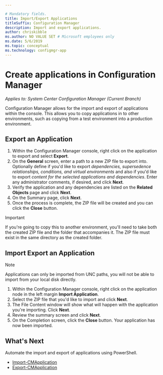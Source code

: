 ```yaml
---

# Mandatory fields.
title: Import/Export Applications
titleSuffix: Configuration Manager
description: Import and export applications.
author: chriskibble
ms.author: NO VALUE SET # Microsoft employees only
ms.date: 5/6/2019
ms.topic: conceptual
ms.technology: configmgr-app
---
```

# Create applications in Configuration Manager

*Applies to: System Center Configuration Manager (Current Branch)*

Configuration Manager allows for the import and export of applications within the console.  This allows you to copy applications in to other environments, such as copying from a test environment into a production environment.

## <a name="bkmk_export"></a> Export an Application

1. Within the Configuration Manager console, right click on the application to export and select **Export**.
1. On the **General** screen, enter a path to a new ZIP file to export into.  Optionally define if you'd like to export *dependencies, supersedence relationships, conditions, and virtual environments* and also if you'd like to export *content for the selected applications and dependencies*.  Enter any administrator comments, if desired, and click **Next**.
1. Verify the application and any dependencies are listed on the **Related Objects** page and click **Next**.
1. On the Summary page, click **Next**.
1. Once the process is complete, the ZIP file will be created and you can click the **Close** button.

> [!IMPORTANT]
> If you're going to copy this to another environment, you'll need to take both the created ZIP file and the folder that accompanies it.  The ZIP file must exist in the same directory as the created folder.

## <a name="bkmk_import"></a> Import Export an Application

> [!NOTE]
> Applications can only be imported from UNC paths, you will not be able to import from your local disk directly.

1. Within the Configuration Manager console, right click on the application node in the left margin  **Import Application**.
1. Select the ZIP file that you'd like to import and click **Next**.
1. The File Content window will show what will happen with the application you're importing.  Click **Next**.
1. Review the summary screen and click **Next**.
1. On the Completion screen, click the **Close** button.  Your application has now been imported.

## <a name="bkmk_whatsnext"></a> What's Next
 
Automate the import and export of applications using PowerShell.

* [Import-CMApplication](https://docs.microsoft.com/en-us/powershell/module/configurationmanager/import-cmapplication)
* [Export-CMApplication](https://docs.microsoft.com/en-us/powershell/module/configurationmanager/export-cmapplication)
